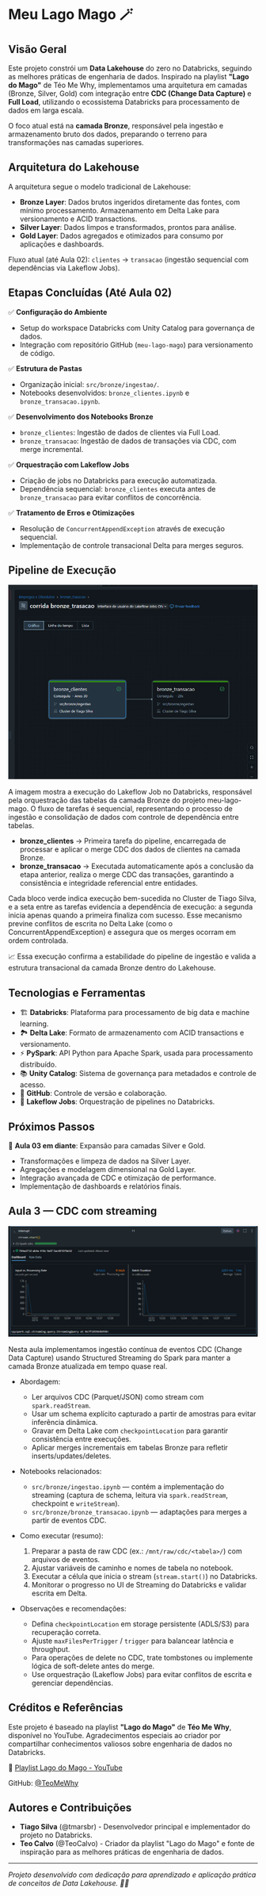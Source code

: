# Meu Lago Mago 🪄

## Visão Geral

Este projeto constrói um **Data Lakehouse** do zero no Databricks, seguindo as melhores práticas de engenharia de dados. Inspirado na playlist **"Lago do Mago"** de Téo Me Why, implementamos uma arquitetura em camadas (Bronze, Silver, Gold) com integração entre **CDC (Change Data Capture)** e **Full Load**, utilizando o ecossistema Databricks para processamento de dados em larga escala.

O foco atual está na **camada Bronze**, responsável pela ingestão e armazenamento bruto dos dados, preparando o terreno para transformações nas camadas superiores.

## Arquitetura do Lakehouse

A arquitetura segue o modelo tradicional de Lakehouse:

- **Bronze Layer**: Dados brutos ingeridos diretamente das fontes, com mínimo processamento. Armazenamento em Delta Lake para versionamento e ACID transactions.
- **Silver Layer**: Dados limpos e transformados, prontos para análise.
- **Gold Layer**: Dados agregados e otimizados para consumo por aplicações e dashboards.

Fluxo atual (até Aula 02): `clientes` → `transacao` (ingestão sequencial com dependências via Lakeflow Jobs).

## Etapas Concluídas (Até Aula 02)

✅ **Configuração do Ambiente**
- Setup do workspace Databricks com Unity Catalog para governança de dados.
- Integração com repositório GitHub (`meu-lago-mago`) para versionamento de código.

✅ **Estrutura de Pastas**
- Organização inicial: `src/bronze/ingestao/`.
- Notebooks desenvolvidos: `bronze_clientes.ipynb` e `bronze_transacao.ipynb`.

✅ **Desenvolvimento dos Notebooks Bronze**
- `bronze_clientes`: Ingestão de dados de clientes via Full Load.
- `bronze_transacao`: Ingestão de dados de transações via CDC, com merge incremental.

✅ **Orquestração com Lakeflow Jobs**
- Criação de jobs no Databricks para execução automatizada.
- Dependência sequencial: `bronze_clientes` executa antes de `bronze_transacao` para evitar conflitos de concorrência.

✅ **Tratamento de Erros e Otimizações**
- Resolução de `ConcurrentAppendException` através de execução sequencial.
- Implementação de controle transacional Delta para merges seguros.

## Pipeline de Execução

![Execução do Lakeflow Job](job%20e%20pipeline.png)

A imagem mostra a execução do Lakeflow Job no Databricks, responsável pela orquestração das tabelas da camada Bronze do projeto meu-lago-mago. O fluxo de tarefas é sequencial, representando o processo de ingestão e consolidação de dados com controle de dependência entre tabelas.

- **bronze_clientes** → Primeira tarefa do pipeline, encarregada de processar e aplicar o merge CDC dos dados de clientes na camada Bronze.
- **bronze_transacao** → Executada automaticamente após a conclusão da etapa anterior, realiza o merge CDC das transações, garantindo a consistência e integridade referencial entre entidades.

Cada bloco verde indica execução bem-sucedida no Cluster de Tiago Silva, e a seta entre as tarefas evidencia a dependência de execução: a segunda inicia apenas quando a primeira finaliza com sucesso. Esse mecanismo previne conflitos de escrita no Delta Lake (como o ConcurrentAppendException) e assegura que os merges ocorram em ordem controlada.

📈 Essa execução confirma a estabilidade do pipeline de ingestão e valida a estrutura transacional da camada Bronze dentro do Lakehouse.

## Tecnologias e Ferramentas

- 🏗️ **Databricks**: Plataforma para processamento de big data e machine learning.
- 🏞️ **Delta Lake**: Formato de armazenamento com ACID transactions e versionamento.
- ⚡ **PySpark**: API Python para Apache Spark, usada para processamento distribuído.
- 📚 **Unity Catalog**: Sistema de governança para metadados e controle de acesso.
- 🐙 **GitHub**: Controle de versão e colaboração.
- 🔄 **Lakeflow Jobs**: Orquestração de pipelines no Databricks.

## Próximos Passos

🚀 **Aula 03 em diante**: Expansão para camadas Silver e Gold.
- Transformações e limpeza de dados na Silver Layer.
- Agregações e modelagem dimensional na Gold Layer.
- Integração avançada de CDC e otimização de performance.
- Implementação de dashboards e relatórios finais.

## Aula 3 — CDC com streaming

![Stream pipeline](docs/stream.png)

Nesta aula implementamos ingestão contínua de eventos CDC (Change Data Capture) usando Structured Streaming do Spark para manter a camada Bronze atualizada em tempo quase real.

- Abordagem:
	- Ler arquivos CDC (Parquet/JSON) como stream com `spark.readStream`.
	- Usar um schema explícito capturado a partir de amostras para evitar inferência dinâmica.
	- Gravar em Delta Lake com `checkpointLocation` para garantir consistência entre execuções.
	- Aplicar merges incrementais em tabelas Bronze para refletir inserts/updates/deletes.

- Notebooks relacionados:
	- `src/bronze/ingestao.ipynb` — contém a implementação do streaming (captura de schema, leitura via `spark.readStream`, checkpoint e `writeStream`).
	- `src/bronze/bronze_transacao.ipynb` — adaptações para merges a partir de eventos CDC.

- Como executar (resumo):
	1. Preparar a pasta de raw CDC (ex.: `/mnt/raw/cdc/<tabela>/`) com arquivos de eventos.
	2. Ajustar variáveis de caminho e nomes de tabela no notebook.
	3. Executar a célula que inicia o stream (`stream.start()`) no Databricks.
	4. Monitorar o progresso no UI de Streaming do Databricks e validar escrita em Delta.

- Observações e recomendações:
	- Defina `checkpointLocation` em storage persistente (ADLS/S3) para recuperação correta.
	- Ajuste `maxFilesPerTrigger` / `trigger` para balancear latência e throughput.
	- Para operações de delete no CDC, trate tombstones ou implemente lógica de soft-delete antes do merge.
	- Use orquestração (Lakeflow Jobs) para evitar conflitos de escrita e gerenciar dependências.

## Créditos e Referências

Este projeto é baseado na playlist **"Lago do Mago"** de **Téo Me Why**, disponível no YouTube. Agradecimentos especiais ao criador por compartilhar conhecimentos valiosos sobre engenharia de dados no Databricks.

🔗 [Playlist Lago do Mago - YouTube](https://www.youtube.com/playlist?list=PLvlkVRRKOYFTcLehYZ2Bd5hGIcLH0dJHE)

GitHub: [@TeoMeWhy](https://github.com/TeoMeWhy)

## Autores e Contribuições

- **Tiago Silva** (@tmarsbr) - Desenvolvedor principal e implementador do projeto no Databricks.
- **Teo Calvo** (@TeoCalvo) - Criador da playlist "Lago do Mago" e fonte de inspiração para as melhores práticas de engenharia de dados.

---

*Projeto desenvolvido com dedicação para aprendizado e aplicação prática de conceitos de Data Lakehouse. 🧙‍♂️*
